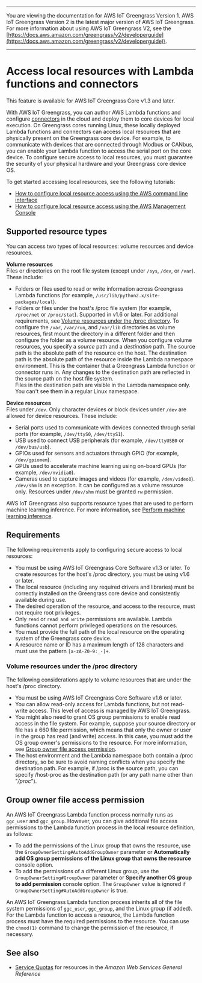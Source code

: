 --------

You are viewing the documentation for AWS IoT Greengrass Version 1\. AWS IoT Greengrass Version 2 is the latest major version of AWS IoT Greengrass\. For more information about using AWS IoT Greengrass V2, see the [https://docs.aws.amazon.com/greengrass/v2/developerguide](https://docs.aws.amazon.com/greengrass/v2/developerguide)\.

--------

# Access local resources with Lambda functions and connectors<a name="access-local-resources"></a>

This feature is available for AWS IoT Greengrass Core v1\.3 and later\.

With AWS IoT Greengrass, you can author AWS Lambda functions and configure [connectors](connectors.md) in the cloud and deploy them to core devices for local execution\. On Greengrass cores running Linux, these locally deployed Lambda functions and connectors can access local resources that are physically present on the Greengrass core device\. For example, to communicate with devices that are connected through Modbus or CANbus, you can enable your Lambda function to access the serial port on the core device\. To configure secure access to local resources, you must guarantee the security of your physical hardware and your Greengrass core device OS\.

To get started accessing local resources, see the following tutorials:
+ [How to configure local resource access using the AWS command line interface](lra-cli.md)
+ [How to configure local resource access using the AWS Management Console](lra-console.md)

## Supported resource types<a name="lra-resource-types"></a>

You can access two types of local resources: volume resources and device resources\.

**Volume resources**  
Files or directories on the root file system \(except under `/sys`, `/dev`, or `/var`\)\. These include:  
+ Folders or files used to read or write information across Greengrass Lambda functions \(for example, `/usr/lib/python2.x/site-packages/local`\)\.
+ Folders or files under the host's /proc file system \(for example, `/proc/net` or `/proc/stat`\)\. Supported in v1\.6 or later\. For additional requirements, see [Volume resources under the /proc directory](#lra-proc-resources)\.
To configure the `/var`, `/var/run`, and `/var/lib` directories as volume resources, first mount the directory in a different folder and then configure the folder as a volume resource\.
When you configure volume resources, you specify a *source* path and a *destination* path\. The source path is the absolute path of the resource on the host\. The destination path is the absolute path of the resource inside the Lambda namespace environment\. This is the container that a Greengrass Lambda function or connector runs in\. Any changes to the destination path are reflected in the source path on the host file system\.  
Files in the destination path are visible in the Lambda namespace only\. You can't see them in a regular Linux namespace\.

**Device resources**  
Files under `/dev`\. Only character devices or block devices under `/dev` are allowed for device resources\. These include:  
+ Serial ports used to communicate with devices connected through serial ports \(for example, `/dev/ttyS0`, `/dev/ttyS1`\)\.
+ USB used to connect USB peripherals \(for example, `/dev/ttyUSB0` or `/dev/bus/usb`\)\.
+ GPIOs used for sensors and actuators through GPIO \(for example, `/dev/gpiomem`\)\.
+ GPUs used to accelerate machine learning using on\-board GPUs \(for example, `/dev/nvidia0`\)\.
+ Cameras used to capture images and videos \(for example, `/dev/video0`\)\.
`/dev/shm` is an exception\. It can be configured as a volume resource only\. Resources under `/dev/shm` must be granted `rw` permission\.

AWS IoT Greengrass also supports resource types that are used to perform machine learning inference\. For more information, see [Perform machine learning inference](ml-inference.md)\.

## Requirements<a name="lra-requirements"></a>

The following requirements apply to configuring secure access to local resources:
+ You must be using AWS IoT Greengrass Core Software v1\.3 or later\. To create resources for the host's /proc directory, you must be using v1\.6 or later\.
+ The local resource \(including any required drivers and libraries\) must be correctly installed on the Greengrass core device and consistently available during use\.
+ The desired operation of the resource, and access to the resource, must not require root privileges\. 
+ Only `read` or `read and write` permissions are available\. Lambda functions cannot perform privileged operations on the resources\.
+ You must provide the full path of the local resource on the operating system of the Greengrass core device\.
+ A resource name or ID has a maximum length of 128 characters and must use the pattern `[a-zA-Z0-9:_-]+`\.

### Volume resources under the /proc directory<a name="lra-proc-resources"></a>

The following considerations apply to volume resources that are under the host's /proc directory\.
+ You must be using AWS IoT Greengrass Core Software v1\.6 or later\.
+ You can allow read\-only access for Lambda functions, but not read\-write access\. This level of access is managed by AWS IoT Greengrass\.
+ You might also need to grant OS group permissions to enable read access in the file system\. For example, suppose your source directory or file has a 660 file permission, which means that only the owner or user in the group has read \(and write\) access\. In this case, you must add the OS group owner's permissions to the resource\. For more information, see [Group owner file access permission](#lra-group-owner)\.
+ The host environment and the Lambda namespace both contain a /proc directory, so be sure to avoid naming conflicts when you specify the destination path\. For example, if /proc is the source path, you can specify /host\-proc as the destination path \(or any path name other than "*/proc*"\)\.

## Group owner file access permission<a name="lra-group-owner"></a>

An AWS IoT Greengrass Lambda function process normally runs as `ggc_user` and `ggc_group`\. However, you can give additional file access permissions to the Lambda function process in the local resource definition, as follows:
+ To add the permissions of the Linux group that owns the resource, use the `GroupOwnerSetting#AutoAddGroupOwner` parameter or **Automatically add OS group permissions of the Linux group that owns the resource** console option\.
+ To add the permissions of a different Linux group, use the `GroupOwnerSetting#GroupOwner` parameter or **Specify another OS group to add permission** console option\. The `GroupOwner` value is ignored if `GroupOwnerSetting#AutoAddGroupOwner` is true\.

An AWS IoT Greengrass Lambda function process inherits all of the file system permissions of `ggc_user`, `ggc_group`, and the Linux group \(if added\)\. For the Lambda function to access a resource, the Lambda function process must have the required permissions to the resource\. You can use the `chmod(1)` command to change the permission of the resource, if necessary\.

## See also<a name="lra-seealso"></a>
+ [Service Quotas](https://docs.aws.amazon.com/general/latest/gr/greengrass.html#limits_greengrass) for resources in the *Amazon Web Services General Reference*